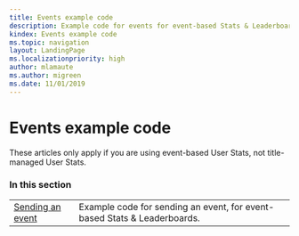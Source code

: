 ```yaml
---
title: Events example code
description: Example code for events for event-based Stats & Leaderboards.
kindex: Events example code
ms.topic: navigation
layout: LandingPage
ms.localizationpriority: high
author: mlamaute
ms.author: migreen
ms.date: 11/01/2019
---
```


# Events example code

These articles only apply if you are using event-based User Stats, not title-managed User Stats.


### In this section

|     |     |
| --- | --- |
| [Sending an event](live-sending-an-event.md) | Example code for sending an event, for event-based Stats & Leaderboards. |
